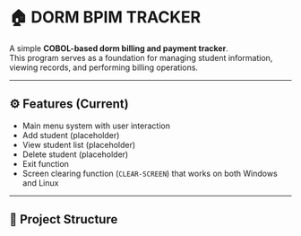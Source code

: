 # 🏠 DORM BPIM TRACKER

A simple **COBOL-based dorm billing and payment tracker**.  
This program serves as a foundation for managing student information, viewing records, and performing billing operations.

---

## ⚙️ Features (Current)
- Main menu system with user interaction
- Add student (placeholder)
- View student list (placeholder)
- Delete student (placeholder)
- Exit function
- Screen clearing function (`CLEAR-SCREEN`) that works on both Windows and Linux

---

## 🧱 Project Structure
